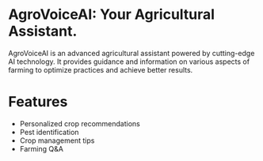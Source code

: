 # AgroVoiceAI: Your Agricultural Assistant.
  AgroVoiceAI is an advanced agricultural assistant powered by cutting-edge AI technology. It provides guidance and information on various aspects of farming to optimize practices and achieve better results.

# Features
- Personalized crop recommendations
- Pest identification
- Crop management tips
- Farming Q&A
